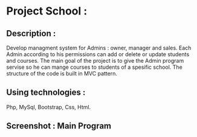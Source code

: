 
# Project School :

## Description :

Develop managment system for Admins : owner, manager and sales.
Each Admin according to his permissions can add or delete or update students and courses.
The main goal of the project is to  give the Admin program servise so he can mange courses to students
of a spesific school. The structure of the code is built in MVC pattern. 



## Using technologies :

Php, MySql, Bootstrap, Css, Html.


## Screenshot : Main Program


